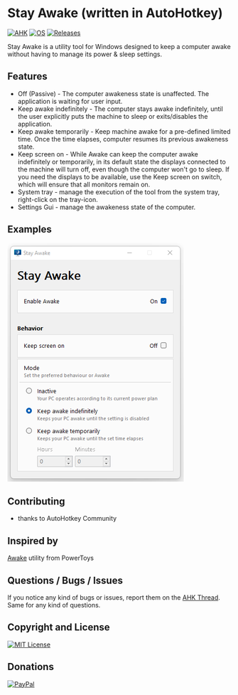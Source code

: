 # Stay Awake (written in AutoHotkey)
[![AHK](https://img.shields.io/badge/AHK-2.0--beta.3-C3D69B.svg?style=flat-square)]()
[![OS](https://img.shields.io/badge/OS-Windows-C3D69B.svg?style=flat-square)]()
[![Releases](https://img.shields.io/github/downloads/jNizM/stay-awake/total.svg?style=flat-square&color=95B3D7)](https://github.com/jNizM/stay-awake/releases)

Stay Awake is a utility tool for Windows designed to keep a computer awake without having to manage its power & sleep settings.


## Features
* Off (Passive) - The computer awakeness state is unaffected. The application is waiting for user input.
* Keep awake indefinitely - The computer stays awake indefinitely, until the user explicitly puts the machine to sleep or exits/disables the application.
* Keep awake temporarily - Keep machine awake for a pre-defined limited time. Once the time elapses, computer resumes its previous awakeness state.
* Keep screen on - While Awake can keep the computer awake indefinitely or temporarily, in its default state the displays connected to the machine will turn off, even though the computer won't go to sleep. If you need the displays to be available, use the Keep screen on switch, which will ensure that all monitors remain on.
* System tray - manage the execution of the tool from the system tray, right-click on the tray-icon.
* Settings Gui - manage the awakeness state of the computer.


## Examples
![StayAwake](img/StayAwake.png)


## Contributing
* thanks to AutoHotkey Community


## Inspired by
[Awake](https://docs.microsoft.com/en-us/windows/powertoys/awake) utility from PowerToys


## Questions / Bugs / Issues
If you notice any kind of bugs or issues, report them on the [AHK Thread](https://www.autohotkey.com/boards/viewtopic.php?t=95857). Same for any kind of questions.


## Copyright and License
[![MIT License](https://img.shields.io/github/license/jNizM/stay-awake.svg?style=flat-square&color=C3D69B)](LICENSE)


## Donations
[![PayPal](https://img.shields.io/badge/paypal-donate-B2A2C7.svg?style=flat-square)](https://www.paypal.me/smithz)